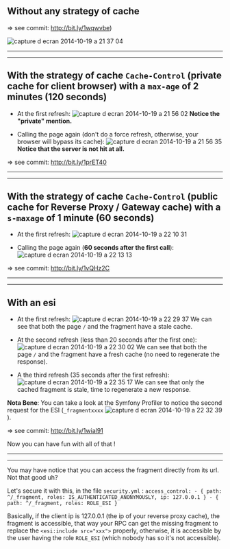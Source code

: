 
## Without any strategy of cache

=> see commit: http://bit.ly/1wqwvbe)

![capture d ecran 2014-10-19 a 21 37 04](https://cloud.githubusercontent.com/assets/667519/4694433/db6f5dc4-57c8-11e4-92c3-1381eaa6d527.png)

----------------
----------------

## With the strategy of cache ``Cache-Control`` (private cache for client browser) with a ``max-age`` of 2 minutes (120 seconds)

- At the first refresh: ![capture d ecran 2014-10-19 a 21 56 02](https://cloud.githubusercontent.com/assets/667519/4694476/42202a20-57ca-11e4-90c2-108c42d90ced.png)
**Notice the "private" mention.**

- Calling the page again (don't do a force refresh, otherwise, your browser will bypass its cache): ![capture d ecran 2014-10-19 a 21 56 35](https://cloud.githubusercontent.com/assets/667519/4694489/d00f34ca-57ca-11e4-80bd-692e0ac3c3cf.png)
**Notice that the server is not hit at all.**

=>  see commit: http://bit.ly/1prET40

----------------
----------------

## With the strategy of cache ``Cache-Control`` (public cache for Reverse Proxy / Gateway cache) with a ``s-maxage`` of 1 minute (60 seconds)

- At the first refresh: ![capture d ecran 2014-10-19 a 22 10 31](https://cloud.githubusercontent.com/assets/667519/4694544/8c2f97f6-57cd-11e4-8b9b-7b16f8a225a8.png)

- Calling the page again (**60 seconds after the first call**): ![capture d ecran 2014-10-19 a 22 13 13](https://cloud.githubusercontent.com/assets/667519/4694546/9ee7e07e-57cd-11e4-834a-c467f265a332.png)

=> see commit: http://bit.ly/1vQHz2C 

----------------
----------------

## With an esi

- At the first refresh: ![capture d ecran 2014-10-19 a 22 29 37](https://cloud.githubusercontent.com/assets/667519/4694625/379acaaa-57d0-11e4-9f4c-805e617b7ae6.png)
We can see that both the page ``/`` and the fragment have a stale cache.

- At the second refresh (less than 20 seconds after the first one):
![capture d ecran 2014-10-19 a 22 30 02](https://cloud.githubusercontent.com/assets/667519/4694643/a928fb10-57d0-11e4-8e75-5ed8f77f80ce.png)
We can see that both the page ``/`` and the fragment have a fresh cache (no need to regenerate the response).

- A the third refresh (35 seconds after the first refresh): ![capture d ecran 2014-10-19 a 22 35 17](https://cloud.githubusercontent.com/assets/667519/4694653/2780bfe8-57d1-11e4-8f02-596f554a0a1f.png)
We can see that only the cached fragment is stale, time to regenerate a new response.

**Nota Bene**: You can take a look at the Symfony Profiler to notice the second request for the ESI (``_fragmentxxxx`` 
![capture d ecran 2014-10-19 a 22 32 39](https://cloud.githubusercontent.com/assets/667519/4694690/72df2f78-57d2-11e4-9b08-c291160feb98.png)).

=> see commit: http://bit.ly/1wial91

Now you can have fun with all of that !

----------------
----------------

You may have notice that you can access the fragment directly from its url. Not that good uh?

Let's secure it with this, in the file ``security.yml`` :
``
  access_control:
    - { path: ^/_fragment, roles: IS_AUTHENTICATED_ANONYMOUSLY, ip: 127.0.0.1 }
    - { path: ^/_fragment, roles: ROLE_ESI }
``

Basically, if the client ip is 127.0.0.1 (the ip of your reverse proxy cache), the fragment is accessible, that way your RPC can get the missing fragment to replace the ``<esi:include src="xxx">`` properly, otherwise, it is accessible by the user having the role ``ROLE_ESI`` (which nobody has so it's not accessible).
